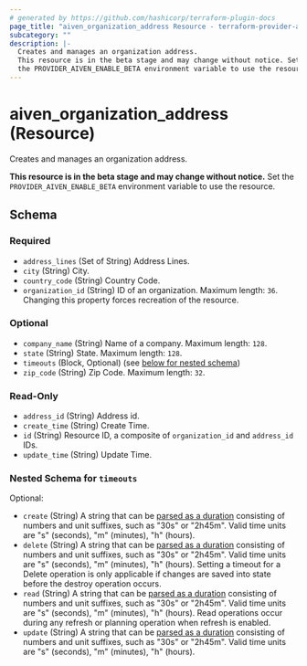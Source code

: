```yaml
---
# generated by https://github.com/hashicorp/terraform-plugin-docs
page_title: "aiven_organization_address Resource - terraform-provider-aiven"
subcategory: ""
description: |-
  Creates and manages an organization address.
  This resource is in the beta stage and may change without notice. Set
  the PROVIDER_AIVEN_ENABLE_BETA environment variable to use the resource.
---
```


# aiven_organization_address (Resource)

Creates and manages an organization address. 

**This resource is in the beta stage and may change without notice.** Set
the `PROVIDER_AIVEN_ENABLE_BETA` environment variable to use the resource.



<!-- schema generated by tfplugindocs -->
## Schema

### Required

- `address_lines` (Set of String) Address Lines.
- `city` (String) City.
- `country_code` (String) Country Code.
- `organization_id` (String) ID of an organization. Maximum length: `36`. Changing this property forces recreation of the resource.

### Optional

- `company_name` (String) Name of a company. Maximum length: `128`.
- `state` (String) State. Maximum length: `128`.
- `timeouts` (Block, Optional) (see [below for nested schema](#nestedblock--timeouts))
- `zip_code` (String) Zip Code. Maximum length: `32`.

### Read-Only

- `address_id` (String) Address id.
- `create_time` (String) Create Time.
- `id` (String) Resource ID, a composite of `organization_id` and `address_id` IDs.
- `update_time` (String) Update Time.

<a id="nestedblock--timeouts"></a>
### Nested Schema for `timeouts`

Optional:

- `create` (String) A string that can be [parsed as a duration](https://pkg.go.dev/time#ParseDuration) consisting of numbers and unit suffixes, such as "30s" or "2h45m". Valid time units are "s" (seconds), "m" (minutes), "h" (hours).
- `delete` (String) A string that can be [parsed as a duration](https://pkg.go.dev/time#ParseDuration) consisting of numbers and unit suffixes, such as "30s" or "2h45m". Valid time units are "s" (seconds), "m" (minutes), "h" (hours). Setting a timeout for a Delete operation is only applicable if changes are saved into state before the destroy operation occurs.
- `read` (String) A string that can be [parsed as a duration](https://pkg.go.dev/time#ParseDuration) consisting of numbers and unit suffixes, such as "30s" or "2h45m". Valid time units are "s" (seconds), "m" (minutes), "h" (hours). Read operations occur during any refresh or planning operation when refresh is enabled.
- `update` (String) A string that can be [parsed as a duration](https://pkg.go.dev/time#ParseDuration) consisting of numbers and unit suffixes, such as "30s" or "2h45m". Valid time units are "s" (seconds), "m" (minutes), "h" (hours).
